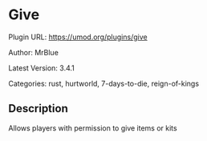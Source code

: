 # Give

Plugin URL: https://umod.org/plugins/give

Author: MrBlue

Latest Version: 3.4.1

Categories: rust, hurtworld, 7-days-to-die, reign-of-kings

## Description

Allows players with permission to give items or kits
